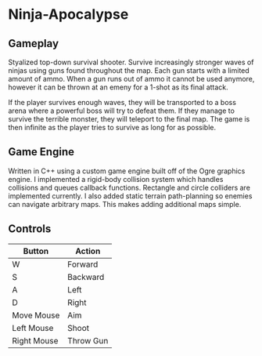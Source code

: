 # Ninja-Apocalypse
## Gameplay
Styalized top-down survival shooter. Survive increasingly stronger waves of ninjas using guns found throughout the map. Each gun starts with a limited amount of ammo. When a gun runs out of ammo it cannot be used anymore, however it can be thrown at an emeny for a 1-shot as its final attack.

If the player survives enough waves, they will be transported to a boss arena where a powerful boss will try to defeat them. If they manage to survive the terrible monster, they will teleport to the final map. The game is then infinite as the player tries to survive as long for as possible.

## Game Engine
Written in C++ using a custom game engine built off of the Ogre graphics engine. I implemented a rigid-body collision system which handles collisions and queues callback functions. Rectangle and circle colliders are implemented currently. I also added static terrain path-planning so enemies can navigate arbitrary maps. This makes adding additional maps simple.

## Controls
| Button  | Action |
| ------------- | ------------- |
| W  | Forward  |
| S  | Backward  |
| A  | Left |
| D  | Right  |
| Move Mouse  | Aim  |
| Left Mouse  | Shoot  |
| Right Mouse  | Throw Gun  |
